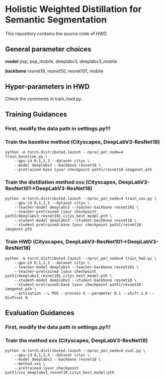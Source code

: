 #  Holistic Weighted Distillation for Semantic Segmentation

This repository contains the source code of HWD.

## General parameter choices
**model**  psp, psp_mobile, deeplabv3, deeplabv3_mobile 

**backbone** resnet18, resnet50, resnet101, mobile

## Hyper-parameters in HWD
Check the comments in train_hwd.py.

## Training Guidances

### First, modify the data path in settings.py!!!

### Train the baseline method (Cityscapes, DeepLabV3-ResNet18)
```
python -m torch.distributed.launch --nproc_per_node=4 train_baseline.py \
    --gpu-id 0,1,2,3 --dataset citys \
    --model deeplabv3 --backbone resnet18 \
    --pretrained-base [your checkpoint path]/resnet18-imagenet.pth
```

### Train the distillation method xxx (Cityscapes, DeepLabV3-ResNet101->DeepLabV3-ResNet18)
```
python -m torch.distributed.launch --nproc_per_node=4 train_xxx.py \
    --gpu-id 0,1,2,3 --dataset citys \
    --teacher-model deeplabv3 --teacher-backbone resnet101 \
    --teacher-pretrained [your checkpoint path]/deeplabv3_resnet101_citys_best_model.pth \
    --student-model deeplabv3 --student-backbone resnet18 \
    --student-pretrained-base [your checkpoint path]/resnet18-imagenet.pth
```

### Train HWD (Cityscapes, DeepLabV3-ResNet101->DeepLabV3-ResNet18)
```
python -m torch.distributed.launch --nproc_per_node=4 train_hwd.py \
    --gpu-id 0,1,2,3 --dataset citys \
    --teacher-model deeplabv3 --teacher-backbone resnet101 \
    --teacher-pretrained [your checkpoint path]/deeplabv3_resnet101_citys_best_model.pth \
    --student-model deeplabv3 --student-backbone resnet18 \
    --student-pretrained-base [your checkpoint path]/resnet18-imagenet.pth \
    --activation --L MSE --process E --parameter 0.1 --shift 1.0 --DivPixel N
```

## Evaluation Guidances

### First, modify the data path in settings.py!!!

### Train the method xxx (Cityscapes, DeepLabV3-ResNet18)
```
python -m torch.distributed.launch --nproc_per_node=4 eval.py \
    --gpu-id 0,1,2,3 --dataset citys \
    --model deeplabv3 --backbone resnet18 \ 
    --method xxx \
    --pretrained [your checkpoint path]/xxx_deeplabv3_resnet18_citys_best_model.pth
```

